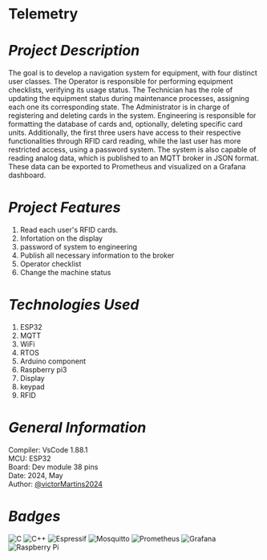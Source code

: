 # **Telemetry**
 
 
# *Project Description*
 
The goal is to develop a navigation system for equipment, with four distinct user classes. The Operator is responsible for performing equipment checklists, verifying its usage status. The Technician has the role of updating the equipment status during maintenance processes, assigning each one its corresponding state. The Administrator is in charge of registering and deleting cards in the system. Engineering is responsible for formatting the database of cards and, optionally, deleting specific card units. Additionally, the first three users have access to their respective functionalities through RFID card reading, while the last user has more restricted access, using a password system. The system is also capable of reading analog data, which is published to an MQTT broker in JSON format. These data can be exported to Prometheus and visualized on a Grafana dashboard.
 
# *Project Features*
 
1. Read each user's RFID cards.
2. Infortation on the display 
3. password of system to engineering
4. Publish all necessary information to the broker
5. Operator checklist
6. Change the machine status
 
# *Technologies Used*
 
1. ESP32
2. MQTT
3. WiFi
4. RTOS
5. Arduino component
6. Raspberry pi3
7. Display 
8. keypad 
9. RFID
 
# *General Information*
 
Compiler: VsCode 1.88.1  <br/>
MCU: ESP32  <br/>
Board: Dev module 38 pins <br/>
Date: 2024, May <br/>
Author: [@victorMartins2024](https://github.com/victorMartins2024)
 
# *Badges*
 
![C](https://img.shields.io/badge/c-%2300599C.svg?style=for-the-badge&logo=c&logoColor=white)
![C++](https://img.shields.io/badge/c++-%2300599C.svg?style=for-the-badge&logo=c%2B%2B&logoColor=white)
![Espressif](https://img.shields.io/badge/espressif-E7352C.svg?style=for-the-badge&logo=espressif&logoColor=white)
![Mosquitto](https://img.shields.io/badge/mosquitto-%233C5280.svg?style=for-the-badge&logo=eclipsemosquitto&logoColor=white)
![Prometheus](https://img.shields.io/badge/Prometheus-E6522C?style=for-the-badge&logo=Prometheus&logoColor=white)
![Grafana](https://img.shields.io/badge/grafana-%23F46800.svg?style=for-the-badge&logo=grafana&logoColor=white)
![Raspberry Pi](https://img.shields.io/badge/-RaspberryPi-C51A4A?style=for-the-badge&logo=Raspberry-Pi)